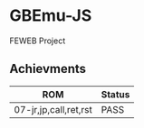 # GBEmu-JS
FEWEB Project

## Achievments

| ROM  | Status | 
|----------------------|--------|
|07-jr,jp,call,ret,rst | PASS |